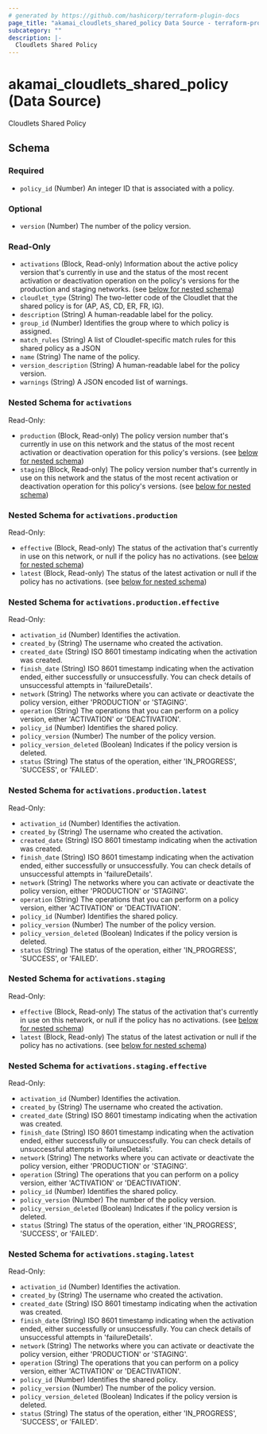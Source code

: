 ```yaml
---
# generated by https://github.com/hashicorp/terraform-plugin-docs
page_title: "akamai_cloudlets_shared_policy Data Source - terraform-provider-akamai"
subcategory: ""
description: |-
  Cloudlets Shared Policy
---
```


# akamai_cloudlets_shared_policy (Data Source)

Cloudlets Shared Policy



<!-- schema generated by tfplugindocs -->
## Schema

### Required

- `policy_id` (Number) An integer ID that is associated with a policy.

### Optional

- `version` (Number) The number of the policy version.

### Read-Only

- `activations` (Block, Read-only) Information about the active policy version that's currently in use and the status of the most recent activation or deactivation operation on the policy's versions for the production and staging networks. (see [below for nested schema](#nestedblock--activations))
- `cloudlet_type` (String) The two-letter code of the Cloudlet that the shared policy is for (AP, AS, CD, ER, FR, IG).
- `description` (String) A human-readable label for the policy.
- `group_id` (Number) Identifies the group where to which policy is assigned.
- `match_rules` (String) A list of Cloudlet-specific match rules for this shared policy as a JSON
- `name` (String) The name of the policy.
- `version_description` (String) A human-readable label for the policy version.
- `warnings` (String) A JSON encoded list of warnings.

<a id="nestedblock--activations"></a>
### Nested Schema for `activations`

Read-Only:

- `production` (Block, Read-only) The policy version number that's currently in use on this network and the status of the most recent activation or deactivation operation for this policy's versions. (see [below for nested schema](#nestedblock--activations--production))
- `staging` (Block, Read-only) The policy version number that's currently in use on this network and the status of the most recent activation or deactivation operation for this policy's versions. (see [below for nested schema](#nestedblock--activations--staging))

<a id="nestedblock--activations--production"></a>
### Nested Schema for `activations.production`

Read-Only:

- `effective` (Block, Read-only) The status of the activation that's currently in use on this network, or null if the policy has no activations. (see [below for nested schema](#nestedblock--activations--production--effective))
- `latest` (Block, Read-only) The status of the latest activation or null if the policy has no activations. (see [below for nested schema](#nestedblock--activations--production--latest))

<a id="nestedblock--activations--production--effective"></a>
### Nested Schema for `activations.production.effective`

Read-Only:

- `activation_id` (Number) Identifies the activation.
- `created_by` (String) The username who created the activation.
- `created_date` (String) ISO 8601 timestamp indicating when the activation was created.
- `finish_date` (String) ISO 8601 timestamp indicating when the activation ended, either successfully or unsuccessfully. You can check details of unsuccessful attempts in 'failureDetails'.
- `network` (String) The networks where you can activate or deactivate the policy version, either 'PRODUCTION' or 'STAGING'.
- `operation` (String) The operations that you can perform on a policy version, either 'ACTIVATION' or 'DEACTIVATION'.
- `policy_id` (Number) Identifies the shared policy.
- `policy_version` (Number) The number of the policy version.
- `policy_version_deleted` (Boolean) Indicates if the policy version is deleted.
- `status` (String) The status of the operation, either 'IN_PROGRESS', 'SUCCESS', or 'FAILED'.


<a id="nestedblock--activations--production--latest"></a>
### Nested Schema for `activations.production.latest`

Read-Only:

- `activation_id` (Number) Identifies the activation.
- `created_by` (String) The username who created the activation.
- `created_date` (String) ISO 8601 timestamp indicating when the activation was created.
- `finish_date` (String) ISO 8601 timestamp indicating when the activation ended, either successfully or unsuccessfully. You can check details of unsuccessful attempts in 'failureDetails'.
- `network` (String) The networks where you can activate or deactivate the policy version, either 'PRODUCTION' or 'STAGING'.
- `operation` (String) The operations that you can perform on a policy version, either 'ACTIVATION' or 'DEACTIVATION'.
- `policy_id` (Number) Identifies the shared policy.
- `policy_version` (Number) The number of the policy version.
- `policy_version_deleted` (Boolean) Indicates if the policy version is deleted.
- `status` (String) The status of the operation, either 'IN_PROGRESS', 'SUCCESS', or 'FAILED'.



<a id="nestedblock--activations--staging"></a>
### Nested Schema for `activations.staging`

Read-Only:

- `effective` (Block, Read-only) The status of the activation that's currently in use on this network, or null if the policy has no activations. (see [below for nested schema](#nestedblock--activations--staging--effective))
- `latest` (Block, Read-only) The status of the latest activation or null if the policy has no activations. (see [below for nested schema](#nestedblock--activations--staging--latest))

<a id="nestedblock--activations--staging--effective"></a>
### Nested Schema for `activations.staging.effective`

Read-Only:

- `activation_id` (Number) Identifies the activation.
- `created_by` (String) The username who created the activation.
- `created_date` (String) ISO 8601 timestamp indicating when the activation was created.
- `finish_date` (String) ISO 8601 timestamp indicating when the activation ended, either successfully or unsuccessfully. You can check details of unsuccessful attempts in 'failureDetails'.
- `network` (String) The networks where you can activate or deactivate the policy version, either 'PRODUCTION' or 'STAGING'.
- `operation` (String) The operations that you can perform on a policy version, either 'ACTIVATION' or 'DEACTIVATION'.
- `policy_id` (Number) Identifies the shared policy.
- `policy_version` (Number) The number of the policy version.
- `policy_version_deleted` (Boolean) Indicates if the policy version is deleted.
- `status` (String) The status of the operation, either 'IN_PROGRESS', 'SUCCESS', or 'FAILED'.


<a id="nestedblock--activations--staging--latest"></a>
### Nested Schema for `activations.staging.latest`

Read-Only:

- `activation_id` (Number) Identifies the activation.
- `created_by` (String) The username who created the activation.
- `created_date` (String) ISO 8601 timestamp indicating when the activation was created.
- `finish_date` (String) ISO 8601 timestamp indicating when the activation ended, either successfully or unsuccessfully. You can check details of unsuccessful attempts in 'failureDetails'.
- `network` (String) The networks where you can activate or deactivate the policy version, either 'PRODUCTION' or 'STAGING'.
- `operation` (String) The operations that you can perform on a policy version, either 'ACTIVATION' or 'DEACTIVATION'.
- `policy_id` (Number) Identifies the shared policy.
- `policy_version` (Number) The number of the policy version.
- `policy_version_deleted` (Boolean) Indicates if the policy version is deleted.
- `status` (String) The status of the operation, either 'IN_PROGRESS', 'SUCCESS', or 'FAILED'.
